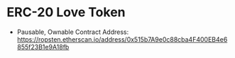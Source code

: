 # ERC-20 Love Token
- Pausable, Ownable 
Contract Address: https://ropsten.etherscan.io/address/0x515b7A9e0c88cba4F400EB4e6855f23B1e9A18fb
